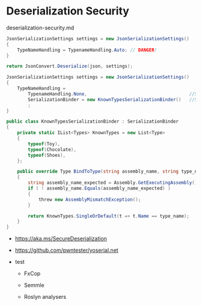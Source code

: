 # Deserialization Security

deserialization-security.md


```csharp
JsonSerializationSettings settings = new JsonSerializationSettings()
{
    TypeNameHandling = TypenameHandling.Auto; // DANGER!
}

return JsonConvert.Deserialize(json, settings);
```

```csharp
JsonSerializationSettings settings = new JsonSerializationSettings()
{
    TypeNameHandling = 
        TypenameHandling.None,                                      //Solution 1
        SerializationBinder = new KnownTypesSerializationBinder()   //Solution 2 
        ; 
}
```

```csharp
public class KnownTypesSerializationBinder : SerializationBinder
{
    private static IList<Types> KnownTypes = new List<Type>
    {
        typeof(Toy),
        typeof(Chocolate),
        typeof(Shoes),
    };

    public override Type BindToType(string assembly_name, string type_name)
    {
        string assembly_name_expected = Assembly.GetExecutingAssembly().FullName;
        if ( ! assembly_name.Equals(assembly_name_expected) )
        {
            threw new AssemblyMismatchException();
        }        

        return KnownTypes.SingleOrDefault(t => t.Name == type_name);
    }
}
```

*   https://aka.ms/SecureDeserialization

*   https://github.com/pwntester/yoserial.net

*   test 

    *   FxCop

    *   Semmle

    *   Roslyn analysers





